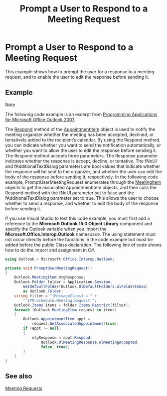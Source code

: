 ﻿---
title: 'Prompt a User to Respond to a Meeting Request'
TOCTitle: 'Prompt a User to Respond to a Meeting Request'
ms:assetid: a0d69f82-8659-457d-9418-1a897a10882f
ms:mtpsurl: https://msdn.microsoft.com/en-us/library/Ff184630(v=office.15)
ms:contentKeyID: 55119877
ms.date: 07/24/2014
mtps_version: v=office.15


---

# Prompt a User to Respond to a Meeting Request

This example shows how to prompt the user for a response to a meeting request, and to enable the user to edit the response before sending it.

## Example

> [!NOTE] 
> The following code example is an excerpt from [Programming Applications for Microsoft Office Outlook 2007](https://www.amazon.com/gp/product/0735622493?ie=UTF8&tag=msmsdn-20&linkCode=as2&camp=1789&creative=9325&creativeASIN=0735622493).

The [Respond](https://msdn.microsoft.com/en-us/library/bb647086\(v=office.15\)) method of the [AppointmentItem](https://msdn.microsoft.com/en-us/library/bb645611\(v=office.15\)) object is used to notify the meeting organizer whether the meeting has been accepted, declined, or tentatively added to the recipient’s calendar. By using the Respond method, you can indicate whether you want to send the notification automatically, or whether you want to allow the user to edit the response before sending it. The Respond method accepts three parameters. The Response parameter indicates whether the response is accept, decline, or tentative. The fNoUI and fAdditionalTextDialog parameters are bool values that indicate whether the response will be sent to the organizer, and whether the user can edit the body of the response before sending it, respectively. In the following code example, PromptUserMeetingRequest enumerates through the [MeetingItem](https://msdn.microsoft.com/en-us/library/bb645703\(v=office.15\)) objects to get the associated AppointmentItem objects, and then calls the Respond method with the fNoUI parameter set to false and the fAdditionalTextDialog parameter set to true. This allows the user to choose whether to send a response, and whether to edit the body of the response before sending it.

If you use Visual Studio to test this code example, you must first add a reference to the **Microsoft Outlook 15.0 Object Library** component and specify the Outlook variable when you import the **Microsoft.Office.Interop.Outlook** namespace. The using statement must not occur directly before the functions in the code example but must be added before the public Class declaration. The following line of code shows how to do the import and assignment in C\#.

```csharp
using Outlook = Microsoft.Office.Interop.Outlook;
```

```csharp
private void PromptUserMeetingRequest()
{
    Outlook.MeetingItem mtgResponse;
    Outlook.Folder folder = Application.Session.
        GetDefaultFolder(Outlook.OlDefaultFolders.olFolderInbox)
        as Outlook.Folder;
    string filter = "[MessageClass] = " +
        "'IPM.Schedule.Meeting.Request'";
    Outlook.Items items = folder.Items.Restrict(filter);
    foreach (Outlook.MeetingItem request in items)
    {
        Outlook.AppointmentItem appt =
            request.GetAssociatedAppointment(true);
        if (appt != null)
        {
            mtgResponse = appt.Respond(
                Outlook.OlMeetingResponse.olMeetingAccepted,
                false, true);
        }
    }
}
```

## See also



[Meeting Requests](meeting-requests.md)

